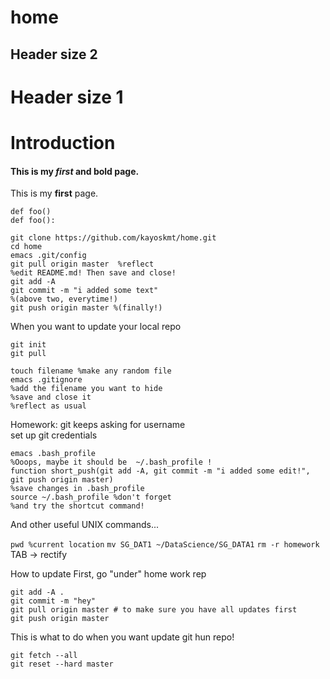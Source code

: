 # home

## Header size 2
# Header size 1

# Introduction
#### This is my *first* and **bold** page.
This is my **first** page.


`def foo()` <br>
```def foo():```




```
git clone https://github.com/kayoskmt/home.git
cd home
emacs .git/config
git pull origin master  %reflect 
%edit README.md! Then save and close!
git add -A
git commit -m "i added some text"
%(above two, everytime!)
git push origin master %(finally!)
```
When you want to update your local repo
```
git init
git pull
```




```
touch filename %make any random file
emacs .gitignore
%add the filename you want to hide
%save and close it
%reflect as usual
```

Homework:
git keeps asking for username<br>
set up git credentials

```
emacs .bash_profile
%Ooops, maybe it should be  ~/.bash_profile !
function short_push(git add -A, git commit -m "i added some edit!", git push origin master)
%save changes in .bash_profile
source ~/.bash_profile %don't forget 
%and try the shortcut command!
```
And other useful UNIX commands...

```pwd %current location```
```mv SG_DAT1 ~/DataScience/SG_DATA1```
```rm -r homework```
TAB -> rectify

How to update
First, go "under" home work rep
```
git add -A .
git commit -m "hey"
git pull origin master # to make sure you have all updates first
git push origin master
```

This is what to do when you want update git hun repo!
```
git fetch --all
git reset --hard master
```
